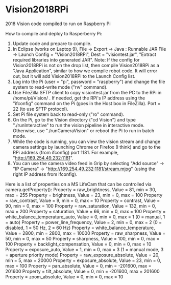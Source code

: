# Vision2018RPi
2018 Vision code compiled to run on Raspberry Pi

How to compile and deploy to Rasperberry Pi:
1. Update code and prepare to compile.
2. In Eclipse (works on Laptop 9), File -> Export -> Java : Runnable JAR File -> 
   Launch Config = "Vision2018RPi", Dest = "visiontest.jar", "Extract required libraries into generated JAR".
   Note:  If the config for Vision2018RPi is not on the drop list, then compile Vision2018RPi as a "Java Application",
   similar to how we compile robot code.  It will error out, but it will add Vision2018RPi to the Launch Config list.
3. Log into the Pi	 (user = "pi", password = "raspberry") and change the file system to read-write mode ("rw" command).
4. Use FileZilla SFTP client to copy visiontest.jar from the PC to the RPi in /home/pi/Vision/  .
   If needed, get the RPi's IP address using the "ifconfig" command on the Pi (goes in the Host box in FileZilla).
   Port = 22 (to use SFTP protocol).
5. Set Pi file system back to read-only ("ro" command).
6. On the Pi, go to the Vision directory ("cd Vision") and type "./runInteractive" to run the vision pipeline in interactive mode.
   Otherwise, use "./runCameraVision" or reboot the Pi to run in batch mode.
7. While the code is running, you can view the vision stream and change camera settings by launching Chrome or Firefox (I think)
   and go to the RPi address (from ifconfig) port 1181.  For example, "http://169.254.49.232:1181".
8. You can use the camera video feed in Grip by selecting "Add source" -> "IP Camera" -> "http://169.254.49.232:1181/stream.mjpg"
   (using the right IP address from ifconfig).
   
Here is a list of properties on a MS LifeCam that can be controlled via camera.getProperty():
Property = raw_brightness, Value = 81, min = 30, max = 255
Property = brightness, Value = 23, min = 0, max = 100
Property = raw_contrast, Value = 9, min = 0, max = 10
Property = contrast, Value = 90, min = 0, max = 100
Property = raw_saturation, Value = 132, min = 0, max = 200
Property = saturation, Value = 66, min = 0, max = 100
Property = white_balance_temperature_auto, Value = 0, min = 0, max = 1 (0 = manual, 1 = auto)
Property = power_line_frequency, Value = 2, min = 0, max = 2   (0 = disabled, 1 = 50 Hz, 2 = 60 Hz)
Property = white_balance_temperature, Value = 2800, min = 2800, max = 10000
Property = raw_sharpness, Value = 50, min = 0, max = 50
Property = sharpness, Value = 100, min = 0, max = 100
Property = backlight_compensation, Value = 0, min = 0, max = 10
Property = exposure_auto, Value = 1, min = 0, max = 3 (1 = manual mode, 3 = aperture priority mode)
Property = raw_exposure_absolute, Value = 20, min = 5, max = 20000
Property = exposure_absolute, Value = 23, min = 0, max = 100
Property = pan_absolute, Value = 0, min = -201600, max = 201600
Property = tilt_absolute, Value = 0, min = -201600, max = 201600
Property = zoom_absolute, Value = 0, min = 0, max = 10

